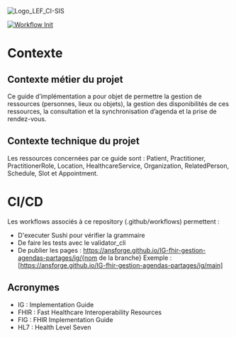 ![Logo_LEF_CI-SIS](https://user-images.githubusercontent.com/48218773/227532484-eff82649-4e42-49c6-966a-dc3ea78cf59c.png)

[![Workflow Init](https://github.com/ansforge/IG-fhir-gestion-agenda-partage/actions/workflows/fhir-workflows.yml/badge.svg)](https://github.com/ansforge/IG-fhir-gestion-agenda-partage/actions/workflows/fhir-workflows.yml)

# Contexte

## Contexte métier du projet

Ce guide d’implémentation a pour objet de permettre la gestion de ressources (personnes, lieux ou objets), la gestion des disponibilités de ces ressources, la consultation et la synchronisation d’agenda et la prise de rendez-vous.

## Contexte technique du projet

Les ressources concernées par ce guide sont : Patient, Practitioner, PractitionerRole, Location, HealthcareService, Organization, RelatedPerson, Schedule, Slot et Appointment.

# CI/CD

Les workflows associés à ce repository (.github/workflows) permettent : 

* D'executer Sushi pour vérifier la grammaire
* De faire les tests avec le validator_cli
* De publier les pages : https://ansforge.github.io/IG-fhir-gestion-agendas-partages/ig/{nom de la branche}
Exemple : [https://ansforge.github.io/IG-fhir-gestion-agendas-partages/ig/main]

## Acronymes

* IG : Implementation Guide
* FHIR : Fast Healthcare Interoperability Resources
* FIG : FHIR Implementation Guide
* HL7 : Health Level Seven
